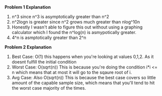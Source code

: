 **Problem 1 Explanation**
1. n^3 since n^3 is asymptotically greater than n^2
2. n^2logn is greater since n^2 grows much greater than nlog^10n
3. Honestly I wasn't able to figure this out without using a graphing calculator which I found the n^log(n) is asmypotically greater.
4. 4^n is asmptotically greater than 2^n

**Problem 2 Explanation**
1. Best Case: O(1) this happens when you're looking at values 0,1,2. As it doesnt fulfill the initial condition
2. Worst Case: O(sqrt(n)) This is because you're doing the condition i*i <= n which means that at most it will go to the sqaure root of i.
3. Avg Case: Also O(sqrt(n)) This is because the best case covers so little amount of the capable sample size, which means that you'll tend to hit the worst case majority of the times.
